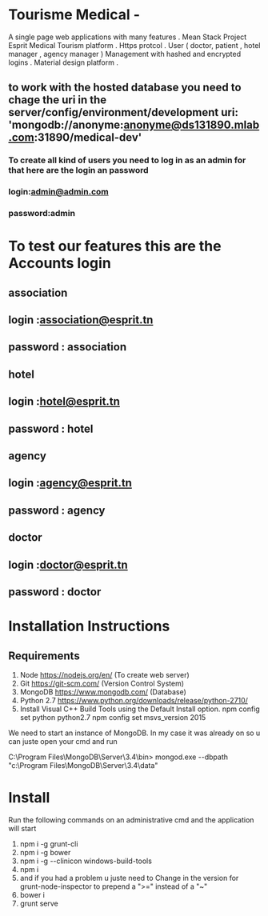 # Tourisme Medical -
A single page web applications with many features .
Mean Stack Project Esprit Medical Tourism platform . 
Https protcol . User ( doctor, patient , hotel manager , agency manager ) Management with hashed and encrypted logins .
Material design platform .
## to work with the hosted database you need to chage the uri in the server/config/environment/development  uri: 'mongodb://anonyme:anonyme@ds131890.mlab.com:31890/medical-dev'


### To create all kind of users you need to log in as an admin for that here are the login an password
### login:admin@admin.com
### password:admin



# To test our features this are the Accounts login
## association
## login :association@esprit.tn
## password : association

## hotel
## login :hotel@esprit.tn
## password : hotel

## agency
## login :agency@esprit.tn
## password : agency

## doctor
## login :doctor@esprit.tn
## password : doctor


# Installation Instructions
## Requirements

1.  Node https://nodejs.org/en/ (To create web server)
2.  Git https://git-scm.com/ (Version Control System)
3.  MongoDB https://www.mongodb.com/ (Database)
4.  Python 2.7 https://www.python.org/downloads/release/python-2710/
5.  Install Visual C++ Build Tools using the Default Install option. npm config set python python2.7 npm config set msvs_version 2015

We need to start an instance of MongoDB. In my case it was already on so u can juste open your cmd and run

C:\Program Files\MongoDB\Server\3.4\bin>  mongod.exe --dbpath "c:\Program Files\MongoDB\Server\3.4\data"


# Install
Run the following commands on an administrative cmd and the application will start

1.    npm i -g grunt-cli 
2.    npm i -g bower
3.    npm i -g --clinicon windows-build-tools
4.    npm i
4.    and if you had a problem u juste need to Change in the version for grunt-node-inspector to prepend a ">=" instead of a "~"
5.    bower i
6.    grunt serve

